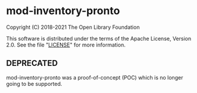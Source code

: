 # mod-inventory-pronto

Copyright (C) 2018-2021 The Open Library Foundation

This software is distributed under the terms of the Apache License,
Version 2.0. See the file "[LICENSE](LICENSE)" for more information.

## DEPRECATED

mod-inventory-pronto was a proof-of-concept (POC) which is no longer going to be supported.
